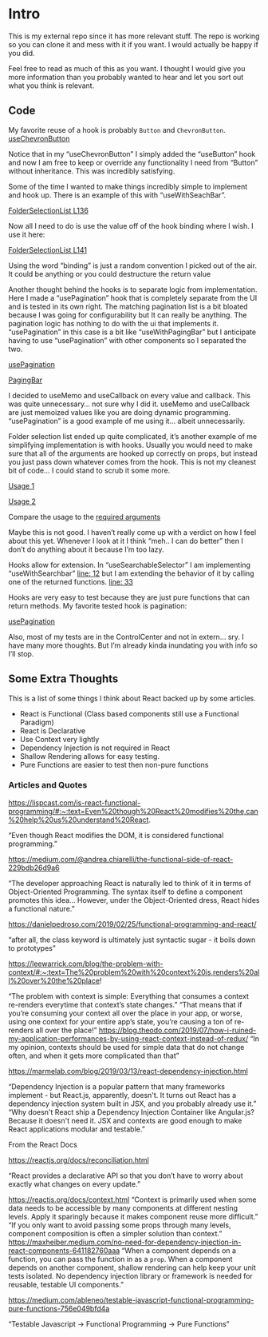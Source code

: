 # Intro
This is my external repo since it has more relevant stuff. The repo is working so you can clone it and mess with it if you want. I would actually be happy if you did. 

Feel free to read as much of this as you want. I thought I would give you more information than you probably wanted to hear and let you sort out what you think is relevant. 

## Code

My favorite reuse of a hook is probably `Button` and `ChevronButton`.
[useChevronButton](https://github.com/TristanBarrowAboutTime/extern/blob/89767685a491e0f7f5a742225c959a5cd4c5c130/src/CustomReportsPage/hooks/component-hooks/atomic-components/useChevronButton.ts#L10) 

Notice that in my “useChevronButton” I simply added the “useButton” hook and now I am free to keep or override any functionality I need from “Button” without inheritance. This was incredibly satisfying.

Some of the time I wanted to make things incredibly simple to implement and hook up. There is an example of this with “useWithSeachBar”. 

[FolderSelectionList L136](https://github.com/TristanBarrowAboutTime/extern/blob/89767685a491e0f7f5a742225c959a5cd4c5c130/src/CustomReportsPage/components/folder-selection-list/FolderSelectionList.tsx#L136) 

Now all I need to do is use the value off of the hook binding where I wish. I use it here:

[FolderSelectionList L141](https://github.com/TristanBarrowAboutTime/extern/blob/89767685a491e0f7f5a742225c959a5cd4c5c130/src/CustomReportsPage/components/folder-selection-list/FolderSelectionList.tsx#L141)

Using the word “binding” is just a random convention I picked out of the air. It could be anything or you could destructure the return value

Another thought behind the hooks is to separate logic from implementation. Here I made a “usePagination” hook that is completely separate from the UI and is tested in its own right. The matching pagination list is a bit bloated because I was going for configurability but It can really be anything. The pagination logic has nothing to do with the ui that implements it. “usePagination” in this case is a bit like “useWithPagingBar” but I anticipate having to use “usePagination” with other components so I separated the two. 

[usePagination](https://github.com/TristanBarrowAboutTime/extern/blob/89767685a491e0f7f5a742225c959a5cd4c5c130/src/CustomReportsPage/hooks/usePagination.ts)

[PagingBar](https://github.com/TristanBarrowAboutTime/extern/blob/89767685a491e0f7f5a742225c959a5cd4c5c130/src/CustomReportsPage/components/molecular-components/PagingBar.tsx)


I decided to useMemo and useCallback on every value and callback. This was quite unnecessary… not sure why I did it. useMemo and useCallback are just memoized values like you are doing dynamic programming. “usePagination” is a good example of me using it… albeit unnecessarily.

Folder selection list ended up quite complicated, it’s another example of me simplifying implementation is with hooks. Usually you would need to make sure that all of the arguments are hooked up correctly on props, but instead you just pass down whatever comes from the hook. This is not my cleanest bit of code… I could stand to scrub it some more.

[Usage 1](https://github.com/TristanBarrowAboutTime/extern/blob/89767685a491e0f7f5a742225c959a5cd4c5c130/src/CustomReportsPage/hooks/component-hooks/useCustomReportsPage.ts#L8) 

[Usage 2](https://github.com/TristanBarrowAboutTime/extern/blob/89767685a491e0f7f5a742225c959a5cd4c5c130/src/CustomReportsPage/components/CustomReportsPage.tsx#L25)


Compare the usage to the [required arguments](https://github.com/TristanBarrowAboutTime/extern/blob/89767685a491e0f7f5a742225c959a5cd4c5c130/src/CustomReportsPage/hooks/component-hooks/folder-selection-list/useFolderSelectionList.ts#L15)

Maybe this is not good. I haven’t really come up with a verdict on how I feel about this yet. Whenever I look at it I think “meh.. I can do better” then I don’t do anything about it because I’m too lazy.
 
Hooks allow for extension. In “useSearchableSelector” I am implementing “useWithSearchbar” [line: 12](https://github.com/TristanBarrowAboutTime/extern/blob/89767685a491e0f7f5a742225c959a5cd4c5c130/src/CustomReportsPage/hooks/useSearchableSelector.ts#L12) but I am extending the behavior of it by calling one of the returned functions. [line: 33](https://github.com/TristanBarrowAboutTime/extern/blob/89767685a491e0f7f5a742225c959a5cd4c5c130/src/CustomReportsPage/hooks/useSearchableSelector.ts#L12)

Hooks are very easy to test because they are just pure functions that can return methods. My favorite tested hook is pagination: 

[usePagination](https://github.com/TristanBarrowAboutTime/extern/blob/89767685a491e0f7f5a742225c959a5cd4c5c130/src/tests/hooks/usePagination.test.ts)

Also, most of my tests are in the ControlCenter and not in extern… sry. I have many more thoughts. But I’m already kinda inundating you with info so I’ll stop. 

## Some Extra Thoughts

This is a list of some things I think about React backed up by some articles.

- React is Functional (Class based components still use a Functional Paradigm)
- React is Declarative
- Use Context very lightly
- Dependency Injection is not required in React
- Shallow Rendering allows for easy testing.
- Pure Functions are easier to test then non-pure functions

### Articles and Quotes

https://lispcast.com/is-react-functional-programming/#:~:text=Even%20though%20React%20modifies%20the,can%20help%20us%20understand%20React.

“Even though React modifies the DOM, it is considered functional programming.”

https://medium.com/@andrea.chiarelli/the-functional-side-of-react-229bdb26d9a6 

“The developer approaching React is naturally led to think of it in terms of Object-Oriented Programming. The syntax itself to define a component promotes this idea… However, under the Object-Oriented dress, React hides a functional nature.” 

https://danielpedroso.com/2019/02/25/functional-programming-and-react/ 

“after all, the class keyword is ultimately just syntactic sugar - it boils down to prototypes”

https://leewarrick.com/blog/the-problem-with-context/#:~:text=The%20problem%20with%20context%20is,renders%20all%20over%20the%20place! 


“The problem with context is simple: Everything that consumes a context re-renders everytime that context’s state changes.”
“That means that if you’re consuming your context all over the place in your app, or worse, using one context for your entire app’s state, you’re causing a ton of re-renders all over the place!”
https://blog.theodo.com/2019/07/how-i-ruined-my-application-performances-by-using-react-context-instead-of-redux/ 
“In my opinion, contexts should be used for simple data that do not change often, and when it gets more complicated than that”

https://marmelab.com/blog/2019/03/13/react-dependency-injection.html 


“Dependency Injection is a popular pattern that many frameworks implement - but React.js, apparently, doesn't. It turns out React has a dependency injection system built in JSX, and you probably already use it.”
“Why doesn't React ship a Dependency Injection Container like Angular.js? Because it doesn't need it. JSX and contexts are good enough to make React applications modular and testable.”


From the React Docs

https://reactjs.org/docs/reconciliation.html 

“React provides a declarative API so that you don’t have to worry about exactly what changes on every update.”

https://reactjs.org/docs/context.html 
“Context is primarily used when some data needs to be accessible by many components at different nesting levels. Apply it sparingly because it makes component reuse more difficult.”
“If you only want to avoid passing some props through many levels, component composition is often a simpler solution than context.”
https://maxheiber.medium.com/no-need-for-dependency-injection-in-react-components-641182760aaa 
“When a component depends on a function, you can pass the function in as a `prop`. When a component depends on another component, shallow rendering can help keep your unit tests isolated. No dependency injection library or framework is needed for reusable, testable UI components.”

https://medium.com/ableneo/testable-javascript-functional-programming-pure-functions-756e049bfd4a 

“Testable Javascript -> Functional Programming -> Pure Functions”
